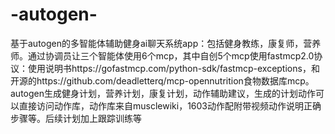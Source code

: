 # -autogen-
基于autogen的多智能体辅助健身ai聊天系统app：包括健身教练，康复师，营养师。通过协调员让三个智能体使用6个mcp，其中自创5个mcp使用fastmcp2.0协议：使用说明书https://gofastmcp.com/python-sdk/fastmcp-exceptions，和开源的https://github.com/deadletterq/mcp-opennutrition食物数据库mcp。autogen生成健身计划，营养计划，康复计划，动作辅助建议，生成的计划动作可以直接访问动作库，动作库来自musclewiki，1603动作配附带视频动作说明正确步骤等。后续计划加上跟踪训练等
